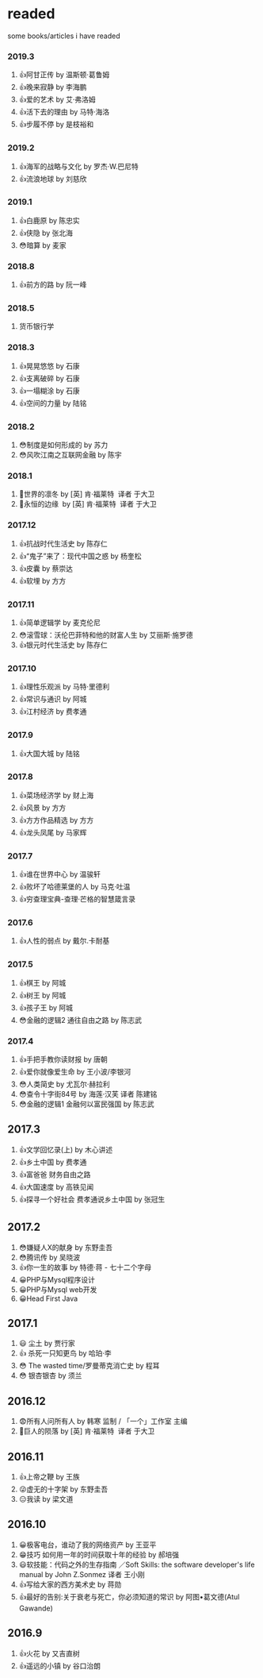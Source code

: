 # readed
some books/articles i have readed

### 2019.3
1. 👍阿甘正传 by 温斯顿·葛鲁姆 
2. 👍晚来寂静 by 李海鹏
3. 👍爱的艺术 by 艾·弗洛姆
4. 👍活下去的理由 by 马特·海洛
5. 👍步履不停 by 是枝裕和

### 2019.2
1. 👍海军的战略与文化 by 罗杰·W.巴尼特
2. 👍流浪地球 by 刘慈欣

### 2019.1
1. 👍白鹿原 by 陈忠实
2. 👍侠隐 by 张北海
3. 😳暗算 by 麦家

### 2018.8
1. 👍前方的路 by 阮一峰

### 2018.5
1. 货币银行学 

### 2018.3
1. 👍晃晃悠悠 by 石康
2. 👍支离破碎 by 石康
3. 👍一塌糊涂 by 石康
4. 👍空间的力量 by 陆铭

### 2018.2
1. 😳制度是如何形成的 by 苏力
2. 😳风吹江南之互联网金融 by 陈宇

### 2018.1
1. 👊世界的凛冬 by [英] 肯·福莱特  译者 于大卫
2. 👊永恒的边缘  by [英] 肯·福莱特  译者 于大卫

### 2017.12
1. 👍抗战时代生活史 by 陈存仁
2. 👍“鬼子”来了：现代中国之惑 by 杨奎松
3. 👍皮囊 by 蔡崇达
4. 👍软埋 by 方方

### 2017.11
1. 👍简单逻辑学 by 麦克伦尼
2. 😳滚雪球：沃伦巴菲特和他的财富人生 by 艾丽斯·施罗德
3. 👍银元时代生活史 by 陈存仁

### 2017.10
1. 👍理性乐观派 by 马特·里德利
2. 👍常识与通识 by 阿城
3. 👍江村经济 by 费孝通

### 2017.9
1. 👍大国大城 by 陆铭

### 2017.8
1. 👍菜场经济学 by 财上海
2. 👍风景 by 方方
3. 👍方方作品精选 by 方方
4. 👍龙头凤尾 by 马家辉

### 2017.7
1. 👍谁在世界中心 by 温骏轩
2. 👍败坏了哈德莱堡的人 by 马克·吐温
3. 👍穷查理宝典-查理·芒格的智慧箴言录

### 2017.6
1. 👍人性的弱点 by 戴尔.卡耐基

### 2017.5
1. 👍棋王 by 阿城
2. 👍树王 by 阿城
3. 👍孩子王 by 阿城
4. 😳金融的逻辑2 通往自由之路 by 陈志武

### 2017.4
1. 👍手把手教你读财报 by 唐朝
2. 👍爱你就像爱生命 by 王小波/李银河
3. 😳人类简史 by 尤瓦尔·赫拉利
4. 😳查令十字街84号 by 海莲·汉芙 译者 陈建铭
5. 😳金融的逻辑1 金融何以富民强国 by 陈志武

## 2017.3
1. 👍文学回忆录(上) by 木心讲述 
2. 👍乡土中国 by 费孝通
3. 👍富爸爸 财务自由之路
4. 👍大国速度 by 高铁见闻
5. 👍探寻一个好社会 费孝通说乡土中国 by 张冠生

## 2017.2
1. 😳嫌疑人X的献身 by 东野圭吾
2. 😳腾讯传 by 吴晓波
3. 👍你一生的故事  by  特德·蒋 - 七十二个字母
4. 😀PHP与Mysql程序设计
5. 😀PHP与Mysql web开发
6. 😀Head First Java

## 2017.1
1. 😃 尘土 by 贾行家
2. 👍 杀死一只知更鸟 by 哈珀·李
3. 😳 The wasted time/罗曼蒂克消亡史 by 程耳
4. 😳 银杏银杏 by 须兰
 
## 2016.12
1. 😨所有人问所有人 by 韩寒 监制 / 「一个」工作室 主编 
2. 👊巨人的陨落 by  [英] 肯·福莱特  译者 于大卫 

## 2016.11
1. 👍上帝之鞭 by 王族
2. 😜虚无的十字架 by 东野圭吾
3. 😑我读 by 梁文道

## 2016.10
1. 😀极客电台，谁动了我的网络资产 by 王亚平
2. 😁技巧 如何用一年的时间获取十年的经验  by 郝培强
3. 😃软技能：代码之外的生存指南 ／Soft Skills: the software developer's life manual by John Z.Sonmez 译者 王小刚 
4. 👍写给大家的西方美术史 by 蒋勋
5. 👍最好的告别:关于衰老与死亡，你必须知道的常识 by 阿图•葛文德(Atul Gawande)

## 2016.9
1. 👍火花 by 又吉直树
2. 👍遥远的小镇  by 谷口治朗
 
